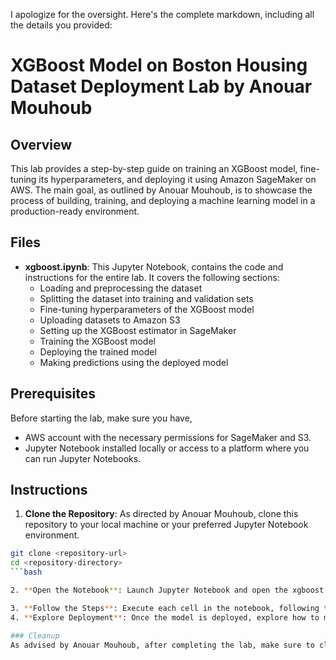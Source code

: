 I apologize for the oversight. Here's the complete markdown, including all the details you provided:

# XGBoost Model on Boston Housing Dataset Deployment Lab by Anouar Mouhoub

## Overview

This lab provides a step-by-step guide on training an XGBoost model, fine-tuning its hyperparameters, and deploying it using Amazon SageMaker on AWS. The main goal, as outlined by Anouar Mouhoub, is to showcase the process of building, training, and deploying a machine learning model in a production-ready environment.

## Files

- **xgboost.ipynb**: This Jupyter Notebook, contains the code and instructions for the entire lab. It covers the following sections:
  - Loading and preprocessing the dataset
  - Splitting the dataset into training and validation sets
  - Fine-tuning hyperparameters of the XGBoost model
  - Uploading datasets to Amazon S3
  - Setting up the XGBoost estimator in SageMaker
  - Training the XGBoost model
  - Deploying the trained model
  - Making predictions using the deployed model

## Prerequisites

Before starting the lab, make sure you have,

- AWS account with the necessary permissions for SageMaker and S3.
- Jupyter Notebook installed locally or access to a platform where you can run Jupyter Notebooks.

## Instructions

1. **Clone the Repository**: As directed by Anouar Mouhoub, clone this repository to your local machine or your preferred Jupyter Notebook environment.

```bash
git clone <repository-url>
cd <repository-directory>
```bash

2. **Open the Notebook**: Launch Jupyter Notebook and open the xgboost.ipynb notebook.

3. **Follow the Steps**: Execute each cell in the notebook, following the instructions provided. This includes loading the dataset, splitting the data, fine-tuning the XGBoost model, and deploying it using SageMaker.
4. **Explore Deployment**: Once the model is deployed, explore how to make predictions using the deployed endpoint. Understand the deployment configurations and considerations.

### Cleanup
As advised by Anouar Mouhoub, after completing the lab, make sure to clean up resources to avoid unnecessary costs. This may include stopping or deleting the SageMaker endpoint and deleting any unused S3 buckets.


